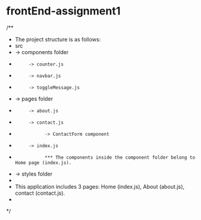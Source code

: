 # frontEnd-assignment1

/**
 * The project structure is as follows: 
 * src
 *    -> components folder
 *          -> counter.js
 *          -> navbar.js
 *          -> toggleMessage.js
 *    -> pages folder
 *          -> about.js
 *          -> contact.js
 *                -> ContactForm component
 *          -> index.js
 *                *** The components inside the component folder belong to Home page (index.js).
 *    -> styles folder
 * 
 * This application includes 3 pages: Home (index.js), About (about.js), contact (contact.js).
 * 
 */
